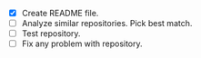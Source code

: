 - [x] Create README file.
- [ ] Analyze similar repositories. Pick best match. 
- [ ] Test repository. 
- [ ] Fix any problem with repository.

